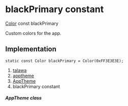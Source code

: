 
<div>

# blackPrimary constant

</div>


[Color](https://api.flutter.dev/flutter/painting/Color-class.html) const
blackPrimary



Custom colors for the app.



## Implementation

``` language-dart
static const Color blackPrimary = Color(0xFF3E3E3E);
```







1.  [talawa](../../index.md)
2.  [apptheme](../../apptheme/)
3.  [AppTheme](../../apptheme/AppTheme-class.md)
4.  blackPrimary constant

##### AppTheme class







